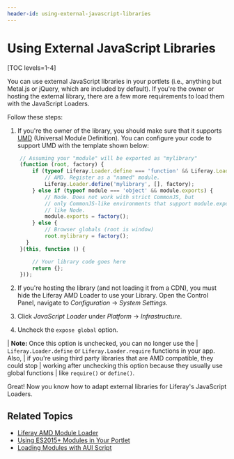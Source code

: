 ```yaml
---
header-id: using-external-javascript-libraries
---
```


# Using External JavaScript Libraries

[TOC levels=1-4]

You can use external JavaScript libraries in your portlets (i.e., anything but 
Metal.js or jQuery, which are included by default). If you're the owner or 
hosting the external library, there are a few more requirements to load them 
with the JavaScript Loaders. 

Follow these steps:

1.  If you're the owner of the library, you should make sure that it supports 
    [UMD](https://github.com/umdjs/umd) (Universal Module Definition). You can 
    configure your code to support UMD with the template shown below:

```javascript
    // Assuming your "module" will be exported as "mylibrary"
    (function (root, factory) {
        if (typeof Liferay.Loader.define === 'function' && Liferay.Loader.define.amd) {
            // AMD. Register as a "named" module.
            Liferay.Loader.define('mylibrary', [], factory);
        } else if (typeof module === 'object' && module.exports) {
            // Node. Does not work with strict CommonJS, but
            // only CommonJS-like environments that support module.exports,
            // like Node.
            module.exports = factory();
        } else {
            // Browser globals (root is window)
            root.mylibrary = factory();
      }
    }(this, function () {

        // Your library code goes here
        return {};
    }));
```

2.  If you're hosting the library (and not loading it from a CDN), you must hide 
    the Liferay AMD Loader to use your Library. Open the Control Panel, navigate 
    to *Configuration* &rarr; *System Settings*. 

3.  Click *JavaScript Loader* under *Platform* &rarr; *Infrastructure*. 

4.  Uncheck the `expose global` option. 

| **Note:**  Once this option is unchecked, you can no longer use the 
| `Liferay.Loader.define` or `Liferay.Loader.require` functions in your app. Also, 
| if you're using third party libraries that are AMD compatible, they could stop 
| working after unchecking this option because they usually use global functions 
| like `require()` or `define()`. 

Great! Now you know how to adapt external libraries for Liferay's JavaScript 
Loaders. 

## Related Topics

- [Liferay AMD Module Loader](/docs/7-2/frameworks/-/knowledge_base/f/loading-amd-modules-in-liferay)
- [Using ES2015+ Modules in Your Portlet](/docs/7-2/frameworks/-/knowledge_base/f/using-esplus-modules-in-your-portlet)
- [Loading Modules with AUI Script](/docs/7-2/frameworks/-/knowledge_base/f/loading-modules-with-aui-script)
